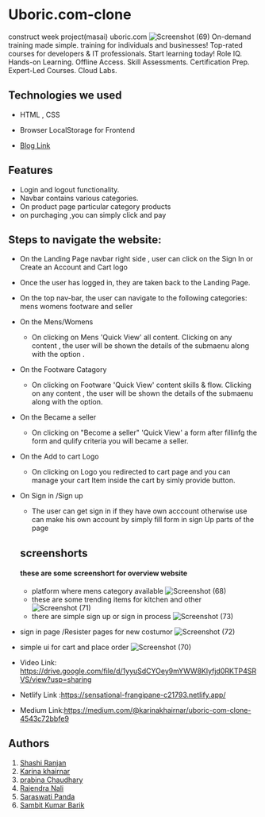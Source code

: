 # Uboric.com-clone
construct week project(masai) uboric.com
![Screenshot (69)](https://user-images.githubusercontent.com/94555507/167800744-903e6eab-c759-48f5-a09c-4d3e2f074b63.png)
On-demand training made simple.  training for individuals and businesses! Top-rated courses for developers & IT professionals. Start learning today! Role IQ. Hands-on Learning. Offline Access. Skill Assessments. Certification Prep. Expert-Led Courses. Cloud Labs.
## Technologies we used
<!-- <hr> -->
- HTML , CSS
- Browser LocalStorage for Frontend

- [Blog Link](https://medium.com/@chandutheruler3/technology-workforce-development-website-clone-ad865a7a8ebc)


## Features 
<!-- --- -->
- Login and logout functionality.
- Navbar contains various categories.
- On product page particular category products 
- on purchaging ,you can simply click and pay

## Steps to navigate the website:
<!-- <hr> -->
- On the Landing Page navbar right side , user can click on the Sign In or Create an Account and Cart logo
- Once the user has logged in, they are taken back to the Landing Page.
- On the top nav-bar, the user can navigate to the following categories: mens womens footware and seller
- On the Mens/Womens
  - On clicking on Mens 'Quick View' all content. Clicking on any content , the user will be shown the details of the submaenu along with the option .
- On the Footware Catagory
  - On clicking on Footware 'Quick View'  content skills & flow. Clicking on any content , the user will be shown the details of the submaenu along with the option.
- On the Became a seller  
  - On clicking on "Become a seller" 'Quick View'   a form after fillinfg the form and qulify criteria you will became a seller.
- On the Add to cart Logo 
  - On clicking on  Logo you redirected to cart page and you can manage your cart Item inside the cart by simly provide button.
- On Sign in /Sign up  
  - The user can get sign in if they have own acccount otherwise use can make his own account by simply fill form in sign Up parts of the page
  ## screenshorts
  #### these are some screenshort for overview website
  -  platform where mens category available
  ![Screenshot (68)](https://user-images.githubusercontent.com/94555507/167801102-e97d0d14-db8f-4725-99ec-f650a0439441.png)
  - these are some trending items for kitchen and other
 ![Screenshot (71)](https://user-images.githubusercontent.com/94555507/167802134-dc07c785-b2d3-40dc-8a4c-f0c339107f05.png)
  - there are simple sign up or sign in process
![Screenshot (73)](https://user-images.githubusercontent.com/94555507/167802758-88eb8f14-67c1-4fa1-8073-b29f840fca9d.png)
 - sign in page /Resister pages for new costumor
 ![Screenshot (72)](https://user-images.githubusercontent.com/94555507/167802820-1e11f3a5-c493-414f-985c-660bff3d503d.png)
  - simple ui for cart and place order
 ![Screenshot (70)](https://user-images.githubusercontent.com/94555507/167801867-cfb869c8-f909-4ebe-8501-4e97e799dc4e.png)

   - Video Link: https://drive.google.com/file/d/1yyuSdCYOey9mYWW8Klyfjd0RKTP4SRVS/view?usp=sharing
   - Netlify Link :https://sensational-frangipane-c21793.netlify.app/
   - Medium Link:https://medium.com/@karinakhairnar/uboric-com-clone-4543c72bbfe9
   
   ## Authors

  1. [Shashi Ranjan](https://github.com/Sranjan4321) 
  2. [Karina khairnar](https://github.com/karinakhairnar) 
  3. [prabina Chaudhary](https://github.com/Prabin8144) 
  4. [Rajendra Nali]()
  5. [Saraswati Panda](https://github.com/saraswati121)
  6. [Sambit Kumar Barik](https://github.com/sambitkumar10)



